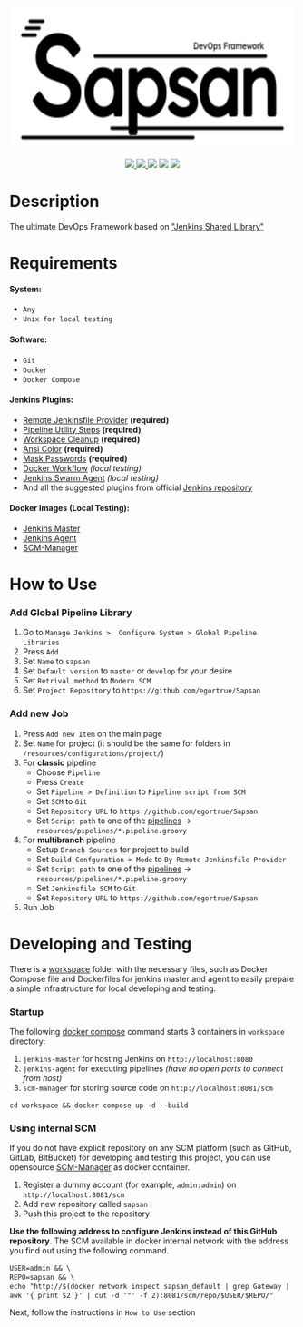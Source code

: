 <p align="center"><img src="img/logo.svg" height="250"></p>
<p align="center">
    <a href="https://groovy-lang.org">
        <img src="https://img.shields.io/badge/runs%20on-Groovy-ffa">
    </a>
    <a href="https://www.jenkins.io">
        <img src="https://img.shields.io/badge/runs%20by-Jenkins-fef">
    </a>
    <a><img src="https://img.shields.io/badge/platform-Unix-aff"></a>
    <a><img src="https://img.shields.io/tokei/lines/github/egortrue/Sapsan"></a>
    <a><img src="https://img.shields.io/github/repo-size/egortrue/Sapsan"></a>
</p>

# Description

The ultimate DevOps Framework based
on ["Jenkins Shared Library"](https://www.jenkins.io/doc/book/pipeline/shared-libraries/)

# Requirements

#### System:

- `Any`
- `Unix for local testing`

#### Software:

- `Git`
- `Docker`
- `Docker Compose`

#### Jenkins Plugins:

- [Remote Jenkinsfile Provider](https://plugins.jenkins.io/remote-file/) **(required)**
- [Pipeline Utility Steps](https://plugins.jenkins.io/pipeline-utility-steps/) **(required)**
- [Workspace Cleanup](https://plugins.jenkins.io/ws-cleanup/) **(required)**
- [Ansi Color](https://plugins.jenkins.io/ansicolor/) **(required)**
- [Mask Passwords](https://plugins.jenkins.io/mask-passwords/) **(required)**
- [Docker Workflow](https://plugins.jenkins.io/docker-workflow/) _(local testing)_
- [Jenkins Swarm Agent](https://plugins.jenkins.io/swarm/) _(local testing)_
- And all the suggested plugins from
  official [Jenkins repository](https://github.com/jenkinsci/jenkins/blob/master/core/src/main/resources/jenkins/install/platform-plugins.json)

#### Docker Images (Local Testing):

- [Jenkins Master](https://hub.docker.com/r/jenkins/jenkins)
- [Jenkins Agent](https://hub.docker.com/r/jenkins/agent)
- [SCM-Manager](https://scm-manager.org)

# How to Use

### Add Global Pipeline Library

1. Go to `Manage Jenkins >  Configure System > Global Pipeline Libraries`
2. Press `Add`
3. Set `Name` to `sapsan`
4. Set `Default version` to `master` or `develop` for your desire
5. Set `Retrival method` to `Modern SCM`
6. Set `Project Repository` to `https://github.com/egortrue/Sapsan`

### Add new Job

1. Press `Add new Item` on the main page
2. Set `Name` for project (it should be the same for folders in `/resources/configurations/project/`)
3. For **classic** pipeline
    - Choose `Pipeline`
    - Press `Create`
    - Set `Pipeline > Definition` to `Pipeline script from SCM`
    - Set `SCM` to `Git`
    - Set `Repository URL` to `https://github.com/egortrue/Sapsan`
    - Set `Script path` to one of the [pipelines](/resources/pipelines/) -> `resources/pipelines/*.pipeline.groovy`
4. For **multibranch** pipeline
    - Setup `Branch Sources` for project to build
    - Set `Build Confguration > Mode` to `By Remote Jenkinsfile Provider`
    - Set `Script path` to one of the [pipelines](/resources/pipelines/) -> `resources/pipelines/*.pipeline.groovy`
    - Set `Jenkinsfile SCM` to `Git`
    - Set `Repository URL` to `https://github.com/egortrue/Sapsan`
5. Run Job

# Developing and Testing

There is a [workspace](workspace) folder with the necessary files,
such as Docker Compose file and Dockerfiles for jenkins master and agent
to easily prepare a simple infrastructure for local developing and testing.

### Startup

The following [docker compose](/workspace/docker-compose.yaml) command starts 3 containers in `workspace` directory:

1. `jenkins-master` for hosting Jenkins on `http://localhost:8080`
2. `jenkins-agent` for executing pipelines _(have no open ports to connect from host)_
3. `scm-manager` for storing source code on `http://localhost:8081/scm`

```shell
cd workspace && docker compose up -d --build
```

### Using internal SCM

If you do not have explicit repository on any SCM platform (such as GitHub, GitLab, BitBucket)
for developing and testing this project, you can use opensource
[SCM-Manager](https://scm-manager.org) as docker container.

1. Register a dummy account (for example, `admin:admin`) on `http://localhost:8081/scm`
2. Add new repository called `sapsan`
3. Push this project to the repository

**Use the following address to configure Jenkins instead of this GitHub repository**.
The SCM available in docker internal network with the address you find out using the following command.

```shell
USER=admin && \
REPO=sapsan && \
echo "http://$(docker network inspect sapsan_default | grep Gateway | awk '{ print $2 }' | cut -d '"' -f 2):8081/scm/repo/$USER/$REPO/"
```

Next, follow the instructions in `How to Use` section
